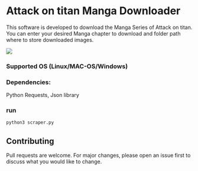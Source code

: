 # Attack on titan Manga Downloader

This software is developed to download the Manga Series of Attack on titan.
You can enter your desired Manga chapter to download and folder path where to store downloaded images.


![ ](https://github.com/SpookyPinkyTux/Attack-on-titan-scraper/blob/master/img/attack-titan-icon.jpg?raw=true)

### Supported OS (Linux/MAC-OS/Windows)

### Dependencies:
Python Requests, Json library

### run
```bash
python3 scraper.py
```

## Contributing
Pull requests are welcome. For major changes, please open an issue first to discuss what you would like to change.